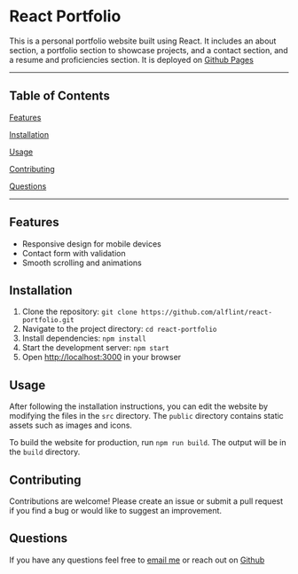 # React Portfolio

This is a personal portfolio website built using React. It includes an about section, a portfolio section to showcase projects, and a contact section, and a resume and proficiencies section. It is deployed on [Github Pages](https://alflint.github.io/react-portfolio/)

<hr>

## Table of Contents

[Features](#Features)

[Installation](#Installation)

[Usage](#Usage)

[Contributing](#Contributing)

[Questions](#Questions)

<hr>

## Features

- Responsive design for mobile devices
- Contact form with validation
- Smooth scrolling and animations

## Installation

1. Clone the repository: `git clone https://github.com/alflint/react-portfolio.git`
2. Navigate to the project directory: `cd react-portfolio`
3. Install dependencies: `npm install`
4. Start the development server: `npm start`
5. Open [http://localhost:3000](http://localhost:3000) in your browser

## Usage

After following the installation instructions, you can edit the website by modifying the files in the `src` directory. The `public` directory contains static assets such as images and icons.

To build the website for production, run `npm run build`. The output will be in the `build` directory.

## Contributing

Contributions are welcome! Please create an issue or submit a pull request if you find a bug or would like to suggest an improvement.

## Questions

If you have any questions feel free to [email me](mailto:alexandreaflint1111@gmail.com) or reach out on [Github](https://github.com/alflint11)
